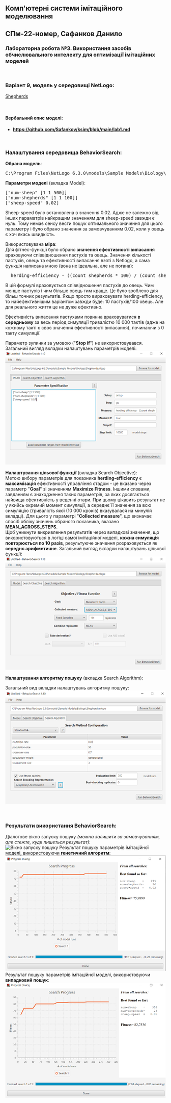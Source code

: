 ## Комп'ютерні системи імітаційного моделювання
## СПм-22-номер, **Сафанков Данило**
### Лабораторна робота №**3**. Використання засобів обчислювального интелекту для оптимізації імітаційних моделей

<br>

### Варіант 9, модель у середовищі NetLogo:

[Shepherds](http://www.netlogoweb.org/launch#http://www.netlogoweb.org/assets/modelslib/Sample%20Models/Biology/Shepherds.nlogo)

<br>

#### Вербальний опис моделі:

- **https://github.com/Safankov/ksim/blob/main/lab1.md**

<br>

### Налаштування середовища BehaviorSearch:

**Обрана модель**:
<pre>
C:\Program Files\NetLogo 6.3.0\models\Sample Models\Biology\Shepherds.nlogo
</pre>
**Параметри моделі** (вкладка Model):  

<pre>
["num-sheep" [1 1 500]]
["num-shepherds" [1 1 100]]
["sheep-speed" 0.02]
</pre>
Sheep-speed було встановлена в значення 0.02. Адже не залежно від інших параматрів найкращим значенням для sheep-speed завжди є нуль. Тому немає сенсу вести пошук оптимального значення для цього параметру і було обрано значення за замовчуванням 0.02, коли у овець є хоч якась швидкість.
  
Використовувана **міра**:  
Для фітнес-функції  було обрано **значення ефективності випасання** враховуючи співвідношення пастухів та овець. Значення кількості пастухів, овець та ефективності випасання взяті з Netlogo, а сама функція написана мною (вона не ідеальна, але не погана):
<pre>
  herding-efficiency - ((count shepherds * 100) / (count sheep))
</pre>

В цій формулі враховується співвідношення пастухів до овець. Чим менше пастухів і чим більше овець тим краще. Це було зроблено для більш точних результатів. Якщо просто вираховувати herding-efficiency, то найефективнішим варіантом завжди буде: 10 пастухів/100 овець. Але для реального життя це не дуже ефективно.

Ефективність випасання пастухами повинна враховуватися **в середньому** за весь період симуляції тривалістю 10 000 тактів (адже на кожному такті є своє значення ефективності випасання), починаючи з 0 такту симуляції.  

Параметр зупинки за умовою ("**Stop if**") не використовувався.  
Загальний вигляд вкладки налаштувань параметрів моделі:  
![Вкладка налаштувань параметрів моделі](parameters.png)

**Налаштування цільової функції** (вкладка Search Objective):  
Метою вибору параметрів для показника **herding-efficiency** є **максимізація** ефективності управління стадом - це вказано через параметр "**Goal**" зі значенням **Maximize Fitness**. Іншими словами, завданням є знаходження таких параметрів, за яких досягається найвища ефективність у веденні отари. При цьому цікавить результат не у якийсь окремий момент симуляції, а середнє її значення за всю симуляцію (тривалість якої (10 000 кроків) вказувалася на минулій вкладці). Для цього у параметрі "**Collected measure**", що визначає спосіб обліку значень обраного показника, вказано **MEAN_ACROSS_STEPS**.  
Щоб уникнути викривлення результатів через випадкові значення, що використовуються в логіці самої імітаційної моделі, **кожна симуляція повторюється по 10 разів**, результуюче значення розраховується як **середнє арифметичне**.
Загальний вигляд вкладки налаштувань цільової функції:  
![Вкладка налаштувань цільової функції](objective.png)

**Налаштування алгоритму пошуку** (вкладка Search Algorithm):  

Загальний вид вкладки налаштувань алгоритму пошуку:  
![Вкладка налаштувань пошуку](search.png)

<br>

### Результати використання BehaviorSearch:
Діалогове вікно запуску пошуку *(можна залишити за замовчуванням, але стежте, куди пишеться результат)*:  
![Вікно запуску пошуку](example-dialog.png)
Результат пошуку параметрів імітаційної моделі, використовуючи **генетичний алгоритм**:  
![Результати пошуку за допомогою ГА](result-ga.png)
Результат пошуку параметрів імітаційної моделі, використовуючи **випадковий пошук**:  
![Результати випадкового пошуку](result-rs.png)
